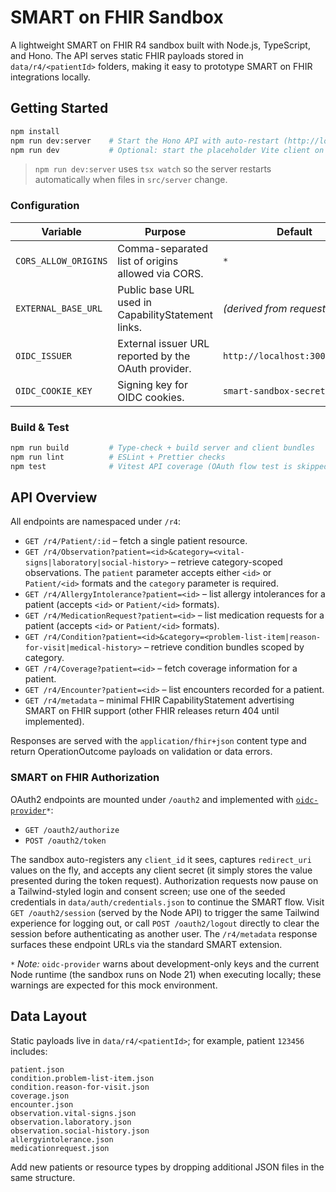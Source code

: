 # SMART on FHIR Sandbox

A lightweight SMART on FHIR R4 sandbox built with Node.js, TypeScript, and Hono. The API serves static FHIR payloads stored in `data/r4/<patientId>` folders, making it easy to prototype SMART on FHIR integrations locally.

## Getting Started

```bash
npm install
npm run dev:server    # Start the Hono API with auto-restart (http://localhost:3000)
npm run dev           # Optional: start the placeholder Vite client on http://localhost:5173
```

> `npm run dev:server` uses `tsx watch` so the server restarts automatically when files in `src/server` change.

### Configuration

| Variable             | Purpose                                             | Default                      |
|----------------------|-----------------------------------------------------|------------------------------|
| `CORS_ALLOW_ORIGINS` | Comma-separated list of origins allowed via CORS.   | `*`                          |
| `EXTERNAL_BASE_URL`  | Public base URL used in CapabilityStatement links. | *(derived from request)*     |
| `OIDC_ISSUER`        | External issuer URL reported by the OAuth provider. | `http://localhost:3000/oauth2` |
| `OIDC_COOKIE_KEY`    | Signing key for OIDC cookies.                       | `smart-sandbox-secret`       |

### Build & Test

```bash
npm run build         # Type-check + build server and client bundles
npm run lint          # ESLint + Prettier checks
npm test              # Vitest API coverage (OAuth flow test is skipped in the sandbox runtime)
```

## API Overview

All endpoints are namespaced under `/r4`:

- `GET /r4/Patient/:id` – fetch a single patient resource.
- `GET /r4/Observation?patient=<id>&category=<vital-signs|laboratory|social-history>` – retrieve category-scoped observations. The `patient` parameter accepts either `<id>` or `Patient/<id>` formats and the `category` parameter is required.
- `GET /r4/AllergyIntolerance?patient=<id>` – list allergy intolerances for a patient (accepts `<id>` or `Patient/<id>` formats).
- `GET /r4/MedicationRequest?patient=<id>` – list medication requests for a patient (accepts `<id>` or `Patient/<id>` formats).
- `GET /r4/Condition?patient=<id>&category=<problem-list-item|reason-for-visit|medical-history>` – retrieve condition bundles scoped by category.
- `GET /r4/Coverage?patient=<id>` – fetch coverage information for a patient.
- `GET /r4/Encounter?patient=<id>` – list encounters recorded for a patient.
- `GET /r4/metadata` – minimal FHIR CapabilityStatement advertising SMART on FHIR support (other FHIR releases return 404 until implemented).

Responses are served with the `application/fhir+json` content type and return OperationOutcome payloads on validation or data errors.

### SMART on FHIR Authorization

OAuth2 endpoints are mounted under `/oauth2` and implemented with [`oidc-provider`](https://github.com/panva/node-oidc-provider)`*`:

- `GET /oauth2/authorize`
- `POST /oauth2/token`

The sandbox auto-registers any `client_id` it sees, captures `redirect_uri` values on the fly, and accepts any client secret (it simply stores the value presented during the token request). Authorization requests now pause on a Tailwind-styled login and consent screen; use one of the seeded credentials in `data/auth/credentials.json` to continue the SMART flow. Visit `GET /oauth2/session` (served by the Node API) to trigger the same Tailwind experience for logging out, or call `POST /oauth2/logout` directly to clear the session before authenticating as another user. The `/r4/metadata` response surfaces these endpoint URLs via the standard SMART extension.

`*` _Note:_ `oidc-provider` warns about development-only keys and the current Node runtime (the sandbox runs on Node 21) when executing locally; these warnings are expected for this mock environment.

## Data Layout

Static payloads live in `data/r4/<patientId>`; for example, patient `123456` includes:

```
patient.json
condition.problem-list-item.json
condition.reason-for-visit.json
coverage.json
encounter.json
observation.vital-signs.json
observation.laboratory.json
observation.social-history.json
allergyintolerance.json
medicationrequest.json
```

Add new patients or resource types by dropping additional JSON files in the same structure.
